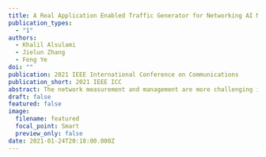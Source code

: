 ```yaml
---
title: A Real Application Enabled Traffic Generator for Networking AI Model Development
publication_types:
  - "1"
authors:
  - Khalil Alsulami
  - Jielun Zhang
  - Feng Ye
doi: ""
publication: 2021 IEEE International Conference on Communications
publication_short: 2021 IEEE ICC
abstract: The network measurement and management are more challenging in the next generation network systems due to the increasing demand for communications and complex network infrastructure. The emerging artificial intelligence (AI) algorithms have recently attracted much attention in networking systems, such as AI-based network traffic classification, traffic prediction, intrusion detection system, etc. The development and maintenance of networking AI models usually require many traffic data samples from real applications. However, there are only a few such datasets. In this paper, we develop a real application enabled traffic generator for AI model development in networking. In particular, a data loader is provided to establish two databases. One is a payload database consisting of packets from real applications. The other one is a traffic database that consists of network traffic patterns that follow real applications. The traffic generator allows a user to generate data traffic that mimics a mixture of real applications. Reconfigurability is also provided for arbitrary traffic generation. Evaluation is conducted by developing two networking AI models based on simulated traffic. The testing on real network traffic demonstrates that the developed traffic generator can help networking AI model development.
draft: false
featured: false
image:
  filename: featured
  focal_point: Smart
  preview_only: false
date: 2021-01-24T20:18:00.000Z
---
```

